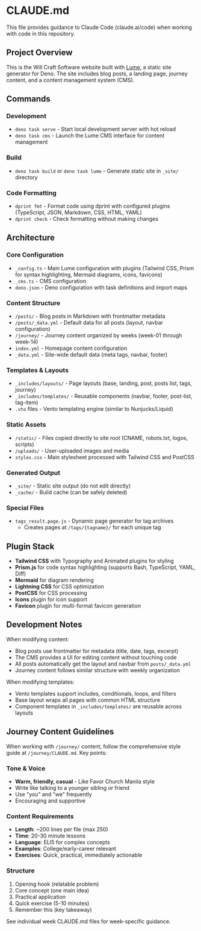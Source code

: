 # CLAUDE.md

This file provides guidance to Claude Code (claude.ai/code) when working with code in this repository.

## Project Overview

This is the Will Craft Software website built with [Lume](https://lume.land), a static site generator for Deno. The site includes blog posts, a landing page, journey content, and a content management system (CMS).

## Commands

### Development

- `deno task serve` - Start local development server with hot reload
- `deno task cms` - Launch the Lume CMS interface for content management

### Build

- `deno task build` or `deno task lume` - Generate static site in `_site/` directory

### Code Formatting

- `dprint fmt` - Format code using dprint with configured plugins (TypeScript, JSON, Markdown, CSS, HTML, YAML)
- `dprint check` - Check formatting without making changes

## Architecture

### Core Configuration

- `_config.ts` - Main Lume configuration with plugins (Tailwind CSS, Prism for syntax highlighting, Mermaid diagrams, icons, favicons)
- `_cms.ts` - CMS configuration
- `deno.json` - Deno configuration with task definitions and import maps

### Content Structure

- `/posts/` - Blog posts in Markdown with frontmatter metadata
- `/posts/_data.yml` - Default data for all posts (layout, navbar configuration)
- `/journey/` - Journey content organized by weeks (week-01 through week-14)
- `index.yml` - Homepage content configuration
- `_data.yml` - Site-wide default data (meta tags, navbar, footer)

### Templates & Layouts

- `_includes/layouts/` - Page layouts (base, landing, post, posts list, tags, journey)
- `_includes/templates/` - Reusable components (navbar, footer, post-list, tag-item)
- `.vto` files - Vento templating engine (similar to Nunjucks/Liquid)

### Static Assets

- `/static/` - Files copied directly to site root (CNAME, robots.txt, logos, scripts)
- `/uploads/` - User-uploaded images and media
- `styles.css` - Main stylesheet processed with Tailwind CSS and PostCSS

### Generated Output

- `_site/` - Static site output (do not edit directly)
- `_cache/` - Build cache (can be safely deleted)

### Special Files

- `tags_result.page.js` - Dynamic page generator for tag archives
  - Creates pages at `/tags/{tagname}/` for each unique tag

## Plugin Stack

- **Tailwind CSS** with Typography and Animated plugins for styling
- **Prism.js** for code syntax highlighting (supports Bash, TypeScript, YAML, Diff)
- **Mermaid** for diagram rendering
- **Lightning CSS** for CSS optimization
- **PostCSS** for CSS processing
- **Icons** plugin for icon support
- **Favicon** plugin for multi-format favicon generation

## Development Notes

When modifying content:

- Blog posts use frontmatter for metadata (title, date, tags, excerpt)
- The CMS provides a UI for editing content without touching code
- All posts automatically get the layout and navbar from `posts/_data.yml`
- Journey content follows similar structure with weekly organization

When modifying templates:

- Vento templates support includes, conditionals, loops, and filters
- Base layout wraps all pages with common HTML structure
- Component templates in `_includes/templates/` are reusable across layouts

## Journey Content Guidelines

When working with `/journey/` content, follow the comprehensive style guide at `/journey/CLAUDE.md`. Key points:

### Tone & Voice

- **Warm, friendly, casual** - Like Favor Church Manila style
- Write like talking to a younger sibling or friend
- Use "you" and "we" frequently
- Encouraging and supportive

### Content Requirements

- **Length**: ~200 lines per file (max 250)
- **Time**: 20-30 minute lessons
- **Language**: ELI5 for complex concepts
- **Examples**: College/early-career relevant
- **Exercises**: Quick, practical, immediately actionable

### Structure

1. Opening hook (relatable problem)
2. Core concept (one main idea)
3. Practical application
4. Quick exercise (5-10 minutes)
5. Remember this (key takeaway)

See individual week CLAUDE.md files for week-specific guidance.
